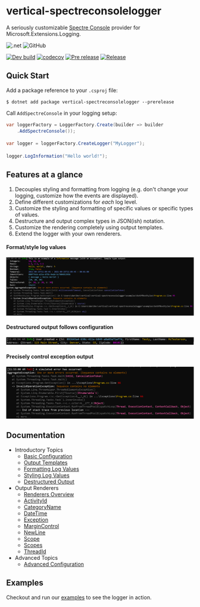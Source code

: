 # vertical-spectreconsolelogger

A seriously customizable [Spectre Console](https://spectreconsole.net/) provider for Microsoft.Extensions.Logging.

![.net](https://img.shields.io/badge/Frameworks-.netstandard20+net50-purple)
![GitHub](https://img.shields.io/github/license/verticalsoftware/vertical-commandline)

[![Dev build](https://github.com/verticalsoftware/vertical-commandline/actions/workflows/dev-build.yml/badge.svg)](https://github.com/verticalsoftware/vertical-commandline/actions/workflows/dev-build.yml)
[![codecov](https://codecov.io/gh/verticalsoftware/vertical-spectreconsolelogger/branch/dev/graph/badge.svg?token=MVW0CUWLCW)](https://codecov.io/gh/verticalsoftware/vertical-spectreconsolelogger)
[![Pre release](https://github.com/verticalsoftware/vertical-spectreconsolelogger/actions/workflows/pre-release.yml/badge.svg)](https://github.com/verticalsoftware/vertical-spectreconsolelogger/actions/workflows/pre-release.yml)
[![Release](https://github.com/verticalsoftware/vertical-spectreconsolelogger/actions/workflows/release.yml/badge.svg)](https://github.com/verticalsoftware/vertical-spectreconsolelogger/actions/workflows/release.yml)

## Quick Start

Add a package reference to your `.csproj` file:

```
$ dotnet add package vertical-spectreconsolelogger --prerelease
```

Call `AddSpectreConsole` in your logging setup:

```csharp
var loggerFactory = LoggerFactory.Create(builder => builder
    .AddSpectreConsole());

var logger = loggerFactory.CreateLogger("MyLogger");

logger.LogInformation("Hello world!");
```

## Features at a glance

1. Decouples styling and formatting from logging (e.g. don't change your logging, customize how the events are displayed).
2. Define different customizations for _each_ log level.
3. Customize the styling and formatting of specific values or specific types of values.
4. Destructure and output complex types in JSON(ish) notation.
5. Customize the rendering completely using output templates.
6. Extend the logger with your own renderers.

#### Format/style log values

![cap-1](./assets/cap1.png)

#### Destructured output follows configuration

![cap-2](./assets/cap2.png)

#### Precisely control exception output

![cap-3](./assets/cap3.png)

## Documentation

- Introductory Topics
  - [Basic Configuration](docs/basic-configuration.md)
  - [Output Templates](docs/output-template.md)
  - [Formatting Log Values](docs/formatting.md)
  - [Styling Log Values](docs/styling.md)
  - [Destructured Output](docs/destructuring.md)
- Output Renderers
  - [Renderers Overview](docs/renderer-overview.md)
  - [ActivityId](docs/activity-id.md)
  - [CategoryName](docs/category-name.md)
  - [DateTime](docs/date-time.md)
  - [Exception](docs/exceptions.md)
  - [MarginControl](docs/margin-control.md)
  - [NewLine](docs/newline.md)
  - [Scope](docs/scope-value.md)
  - [Scopes](docs/scopes-value)
  - [ThreadId](docs/thread-id.md)
- Advanced Topics
  - [Advanced Configuration](docs/advanced-config.md)

## Examples

Checkout and run our [examples](https://github.com/verticalsoftware/vertical-spectreconsolelogger/tree/dev/examples) to see the logger in action.